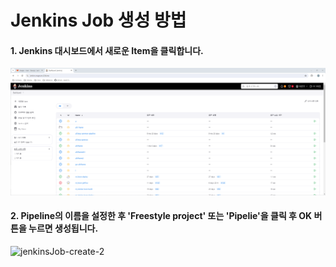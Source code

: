 # Jenkins Job 생성 방법

#### 1. Jenkins 대시보드에서 **새로운 Item**을 클릭합니다.

![test](images/test1.png)

#### 2. Pipeline의 이름을 설정한 후 'Freestyle project' 또는 'Pipelie'을 클릭 후 OK 버튼을 누르면 생성됩니다.

![jenkinsJob-create-2](/uploads/a24c937230987f4f69197eb5d4e20454/jenkinsJob-create-2.png)
